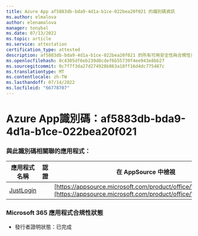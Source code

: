```yaml
---
title: Azure App af5883db-bda9-4d1a-b1ce-022bea20f021 的識別碼資訊
ms.author: elmalova
author: elenamalova
manager: tonybal
ms.date: 07/13/2022
ms.topic: article
ms.service: attestation
certification_type: attested
description: af5883db-bda9-4d1a-b1ce-022bea20f021 的所有可用安全性與合規性資訊。
ms.openlocfilehash: 8c4305df6eb239d8cdef6b55739f4ee943e8bb27
ms.sourcegitcommit: 0c7f7f3da27d274928b863a18ff16d4dc775487c
ms.translationtype: MT
ms.contentlocale: zh-TW
ms.lasthandoff: 07/14/2022
ms.locfileid: "66778707"
---
```

# <a name="azure-app-id-af5883db-bda9-4d1a-b1ce-022bea20f021"></a>Azure App識別碼：af5883db-bda9-4d1a-b1ce-022bea20f021


### <a name="apps-associated-with-this-id"></a>與此識別碼相關聯的應用程式：
| **應用程式名稱** | **認證** | **在 AppSource 中檢視** |
|--------------|---------------|-----------------------|
| [JustLogin](../forward/WA200004314.md) |  | [https://appsource.microsoft.com/product/office/WA200004314](https://appsource.microsoft.com/product/office/WA200004314) |

### <a name="microsoft-365-app-compliance-status"></a>Microsoft 365 應用程式合規性狀態
- 發行者證明狀態：已完成
